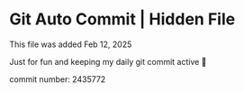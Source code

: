 # Git Auto Commit | Hidden File

This file was added Feb 12, 2025

Just for fun and keeping my daily git commit active 🤪

commit number: 2435772
